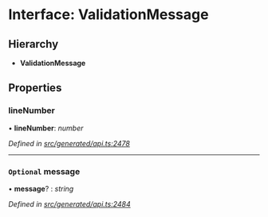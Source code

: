 # Interface: ValidationMessage

## Hierarchy

* **ValidationMessage**

## Properties

###  lineNumber

• **lineNumber**: *number*

*Defined in [src/generated/api.ts:2478](https://github.com/mailslurp/mailslurp-client/blob/a26884c/src/generated/api.ts#L2478)*

___

### `Optional` message

• **message**? : *string*

*Defined in [src/generated/api.ts:2484](https://github.com/mailslurp/mailslurp-client/blob/a26884c/src/generated/api.ts#L2484)*
